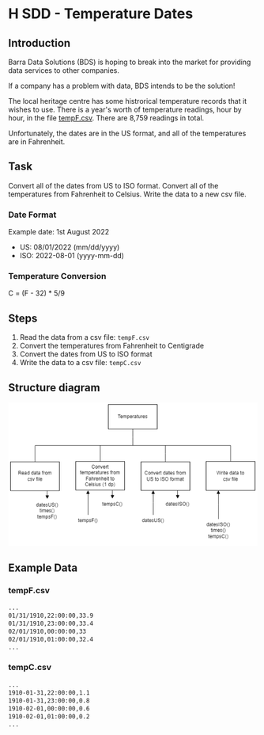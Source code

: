 # H SDD - Temperature Dates

## Introduction

Barra Data Solutions (BDS) is hoping to break into the market for providing data services to other companies.

If a company has a problem with data, BDS intends to be the solution!

The local heritage centre has some histrorical temperature records that it wishes to use.  There is a year's worth of temperature readings, hour by hour, in the file [tempF.csv](assets/tempF.csv "CSV file").  There are 8,759 readings in total.

Unfortunately, the dates are in the US format, and all of the temperatures are in Fahrenheit.


## Task

Convert all of the dates from US to ISO format.  Convert all of the temperatures from Fahrenheit to Celsius.  Write the data to a new csv file.


### Date Format

Example date: 1st August 2022

* US: 08/01/2022 (mm/dd/yyyy)
* ISO: 2022-08-01 (yyyy-mm-dd)


### Temperature Conversion

C = (F - 32) * 5/9


## Steps

1. Read the data from a csv file: `tempF.csv`
2. Convert the temperatures from Fahrenheit to Centigrade
3. Convert the dates from US to ISO format
4. Write the data to a csv file: `tempC.csv`


## Structure diagram

![Structure diagram](assets/sd.png)


## Example Data

### tempF.csv

```
...
01/31/1910,22:00:00,33.9
01/31/1910,23:00:00,33.4
02/01/1910,00:00:00,33
02/01/1910,01:00:00,32.4
...
```


### tempC.csv

```
...
1910-01-31,22:00:00,1.1
1910-01-31,23:00:00,0.8
1910-02-01,00:00:00,0.6
1910-02-01,01:00:00,0.2
...
```
